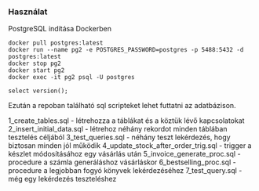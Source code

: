 ### Használat

PostgreSQL indítása Dockerben


    docker pull postgres:latest
    docker run --name pg2 -e POSTGRES_PASSWORD=postgres -p 5488:5432 -d postgres:latest
    docker stop pg2
    docker start pg2
    docker exec -it pg2 psql -U postgres

    select version();

Ezután a repoban található sql scripteket lehet futtatni az adatbázison.

1_create_tables.sql - létrehozza a táblákat és a köztük lévő kapcsolatokat
2_insert_initial_data.sql - létrehoz néhány rekordot minden táblában tesztelés céljából
3_test_queries.sql - néhány teszt lekérdezés, hogy biztosan minden jól működik
4_update_stock_after_order_trig.sql - trigger a készlet módosításához egy vásárlás után
5_invoice_generate_proc.sql - procedure a számla generáláshoz vásárláskor
6_bestselling_proc.sql - procedure a legjobban fogyó könyvek lekérdezéséhez
7_test_query.sql - még egy lekérdezés teszteléshez